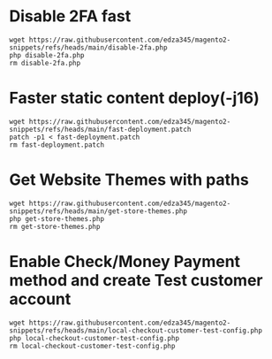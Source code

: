 # Disable 2FA fast

```
wget https://raw.githubusercontent.com/edza345/magento2-snippets/refs/heads/main/disable-2fa.php
php disable-2fa.php
rm disable-2fa.php
```

# Faster static content deploy(-j16)

```
wget https://raw.githubusercontent.com/edza345/magento2-snippets/refs/heads/main/fast-deployment.patch
patch -p1 < fast-deployment.patch
rm fast-deployment.patch
```

# Get Website Themes with paths

```
wget https://raw.githubusercontent.com/edza345/magento2-snippets/refs/heads/main/get-store-themes.php
php get-store-themes.php
rm get-store-themes.php
```

# Enable Check/Money Payment method and create Test customer account

```
wget https://raw.githubusercontent.com/edza345/magento2-snippets/refs/heads/main/local-checkout-customer-test-config.php
php local-checkout-customer-test-config.php
rm local-checkout-customer-test-config.php
```

